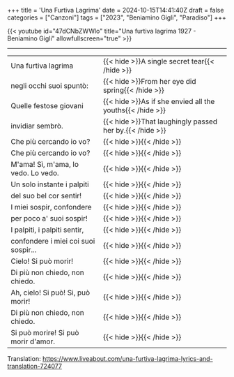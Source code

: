 +++
title = 'Una Furtiva Lagrima'
date = 2024-10-15T14:41:40Z
draft = false
categories = ["Canzoni"]
tags = ["2023", "Beniamino Gigli", "Paradiso"]
+++

{{< youtube id="47dCNbZWWlo" title="Una furtiva lagrima 1927 - Beniamino Gigli" allowfullscreen="true" >}}

***

| | |
|------------|-----------|
| Una furtiva lagrima | {{< hide >}}A single secret tear{{< /hide >}} |
| negli occhi suoi spuntò: | {{< hide >}}From her eye did spring{{< /hide >}} |
| Quelle festose giovani | {{< hide >}}As if she envied all the youths{{< /hide >}} |
| invidiar sembrò. | {{< hide >}}That laughingly passed her by.{{< /hide >}} |
| Che più cercando io vo? | {{< hide >}}{{< /hide >}} |
| Che più cercando io vo? | {{< hide >}}{{< /hide >}} |
| M'ama! Sì, m'ama, lo vedo. Lo vedo. | {{< hide >}}{{< /hide >}} |
| Un solo instante i palpiti | {{< hide >}}{{< /hide >}} |
| del suo bel cor sentir! | {{< hide >}}{{< /hide >}} |
| I miei sospir, confondere | {{< hide >}}{{< /hide >}} |
| per poco a' suoi sospir! | {{< hide >}}{{< /hide >}} |
| I palpiti, i palpiti sentir, | {{< hide >}}{{< /hide >}} |
| confondere i miei coi suoi sospir... | {{< hide >}}{{< /hide >}} |
| Cielo! Si può morir! | {{< hide >}}{{< /hide >}} |
| Di più non chiedo, non chiedo. | {{< hide >}}{{< /hide >}} |
| Ah, cielo! Si può! Si, può morir! | {{< hide >}}{{< /hide >}} |
| Di più non chiedo, non chiedo. | {{< hide >}}{{< /hide >}} |
| Si può morire! Si può morir d'amor. | {{< hide >}}{{< /hide >}} |

Translation: https://www.liveabout.com/una-furtiva-lagrima-lyrics-and-translation-724077
